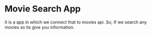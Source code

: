 # Movie Search App

It is a app in which we connect that to movies api. So, If we search any movies so its give you information. 


